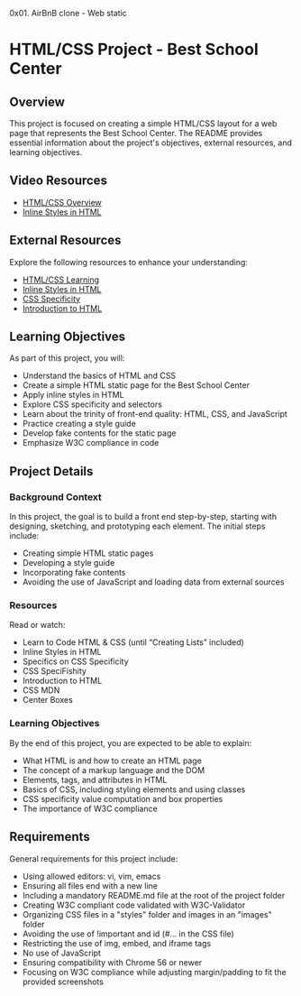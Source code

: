 0x01. AirBnB clone - Web static

# HTML/CSS Project - Best School Center

## Overview

This project is focused on creating a simple HTML/CSS layout for a web page that represents the Best School Center. The README provides essential information about the project's objectives, external resources, and learning objectives.

## Video Resources

- [HTML/CSS Overview](#)
- [Inline Styles in HTML](#)

## External Resources

Explore the following resources to enhance your understanding:

- [HTML/CSS Learning](#)
- [Inline Styles in HTML](#)
- [CSS Specificity](#)
- [Introduction to HTML](#)

## Learning Objectives

As part of this project, you will:

- Understand the basics of HTML and CSS
- Create a simple HTML static page for the Best School Center
- Apply inline styles in HTML
- Explore CSS specificity and selectors
- Learn about the trinity of front-end quality: HTML, CSS, and JavaScript
- Practice creating a style guide
- Develop fake contents for the static page
- Emphasize W3C compliance in code

## Project Details

### Background Context

In this project, the goal is to build a front end step-by-step, starting with designing, sketching, and prototyping each element. The initial steps include:

- Creating simple HTML static pages
- Developing a style guide
- Incorporating fake contents
- Avoiding the use of JavaScript and loading data from external sources

### Resources

Read or watch:

- Learn to Code HTML & CSS (until “Creating Lists” included)
- Inline Styles in HTML
- Specifics on CSS Specificity
- CSS SpeciFishity
- Introduction to HTML
- CSS MDN
- Center Boxes

### Learning Objectives

By the end of this project, you are expected to be able to explain:

- What HTML is and how to create an HTML page
- The concept of a markup language and the DOM
- Elements, tags, and attributes in HTML
- Basics of CSS, including styling elements and using classes
- CSS specificity value computation and box properties
- The importance of W3C compliance

## Requirements

General requirements for this project include:

- Using allowed editors: vi, vim, emacs
- Ensuring all files end with a new line
- Including a mandatory README.md file at the root of the project folder
- Creating W3C compliant code validated with W3C-Validator
- Organizing CSS files in a "styles" folder and images in an "images" folder
- Avoiding the use of !important and id (#... in the CSS file)
- Restricting the use of img, embed, and iframe tags
- No use of JavaScript
- Ensuring compatibility with Chrome 56 or newer
- Focusing on W3C compliance while adjusting margin/padding to fit the provided screenshots

